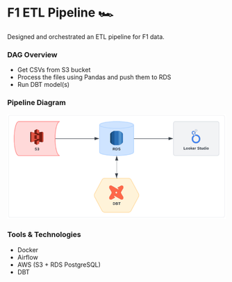 # F1 ETL Pipeline 🏎️

Designed and orchestrated an ETL pipeline for F1 data.

### DAG Overview
- Get CSVs from S3 bucket
- Process the files using Pandas and push them to RDS
- Run DBT model(s)

### Pipeline Diagram
![diagram](diagram.png)

### Tools & Technologies
- Docker
- Airflow
- AWS (S3 + RDS PostgreSQL)
- DBT
